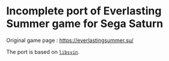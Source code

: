 # Incomplete port of Everlasting Summer game for Sega Saturn

Original game page : https://everlastingsummer.su/

The port is based on [`libsvin`][1].

[1]: https://github.com/hitomi2500/libsvin